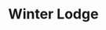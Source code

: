 ---
layout: product
product_id: 1419074404414
id: 1419074404414
title: Winter Lodge
body_html: >-
  <p>Taken on Mt. Seymour in March of 2017.</p>

  <p>During our work snowshoe trip, we passed this beautiful cabin at the top of the mountain. It was blue hour after the sun had set during a big snowstorm it was like we were surrounded by this ambient environment light.</p>

  <p> </p>
vendor: Connell McCarthy
product_type: Photo Print
created_at: 2018-08-22T20:00:34-04:00
handle: winter-lodge
updated_at: 2022-01-18T10:42:37-05:00
published_at: 2018-08-22T19:38:24-04:00
template_suffix: ""
status: active
published_scope: global
tags: Batch 01, cabin, Print, snow, winter
admin_graphql_api_id: gid://shopify/Product/1419074404414
variants:
  - id: 39577262456894
    product_id: 1419074404414
    title: 8x10” / Full Colour
    price: "35.00"
    sku: CM-PP-B1-20-XXS-FC
    position: 1
    inventory_policy: deny
    compare_at_price: null
    fulfillment_service: manual
    inventory_management: null
    option1: 8x10”
    option2: Full Colour
    option3: null
    created_at: 2021-09-01T15:52:15-04:00
    updated_at: 2021-09-01T15:52:55-04:00
    taxable: true
    barcode: ""
    grams: 208
    image_id: 6198890823742
    weight: 0.208
    weight_unit: kg
    inventory_item_id: 41671703101502
    inventory_quantity: 0
    old_inventory_quantity: 0
    requires_shipping: true
    admin_graphql_api_id: gid://shopify/ProductVariant/39577262456894
  - id: 39577262489662
    product_id: 1419074404414
    title: 8x10” / Black & White
    price: "35.00"
    sku: CM-PP-B1-20-XXS-BW
    position: 2
    inventory_policy: deny
    compare_at_price: null
    fulfillment_service: manual
    inventory_management: null
    option1: 8x10”
    option2: Black & White
    option3: null
    created_at: 2021-09-01T15:52:15-04:00
    updated_at: 2021-09-01T15:52:55-04:00
    taxable: true
    barcode: ""
    grams: 208
    image_id: 6198890790974
    weight: 0.208
    weight_unit: kg
    inventory_item_id: 41671703134270
    inventory_quantity: 0
    old_inventory_quantity: 0
    requires_shipping: true
    admin_graphql_api_id: gid://shopify/ProductVariant/39577262489662
  - id: 39577262522430
    product_id: 1419074404414
    title: 8.5x11” / Full Colour
    price: "35.00"
    sku: CM-PP-B1-20-XS-FC
    position: 3
    inventory_policy: deny
    compare_at_price: null
    fulfillment_service: manual
    inventory_management: null
    option1: 8.5x11”
    option2: Full Colour
    option3: null
    created_at: 2021-09-01T15:52:15-04:00
    updated_at: 2021-09-01T15:52:55-04:00
    taxable: true
    barcode: ""
    grams: 208
    image_id: 6198890823742
    weight: 0.208
    weight_unit: kg
    inventory_item_id: 41671703167038
    inventory_quantity: 0
    old_inventory_quantity: 0
    requires_shipping: true
    admin_graphql_api_id: gid://shopify/ProductVariant/39577262522430
  - id: 39577262555198
    product_id: 1419074404414
    title: 8.5x11” / Black & White
    price: "35.00"
    sku: CM-PP-B1-20-XS-BW
    position: 4
    inventory_policy: deny
    compare_at_price: null
    fulfillment_service: manual
    inventory_management: null
    option1: 8.5x11”
    option2: Black & White
    option3: null
    created_at: 2021-09-01T15:52:15-04:00
    updated_at: 2021-09-01T15:52:55-04:00
    taxable: true
    barcode: ""
    grams: 208
    image_id: 6198890790974
    weight: 0.208
    weight_unit: kg
    inventory_item_id: 41671703199806
    inventory_quantity: 0
    old_inventory_quantity: 0
    requires_shipping: true
    admin_graphql_api_id: gid://shopify/ProductVariant/39577262555198
  - id: 39577262587966
    product_id: 1419074404414
    title: 13x19” / Full Colour
    price: "40.00"
    sku: CM-PP-B1-20-S-FC
    position: 5
    inventory_policy: deny
    compare_at_price: null
    fulfillment_service: manual
    inventory_management: null
    option1: 13x19”
    option2: Full Colour
    option3: null
    created_at: 2021-09-01T15:52:15-04:00
    updated_at: 2021-09-01T15:52:55-04:00
    taxable: true
    barcode: ""
    grams: 208
    image_id: 6198890823742
    weight: 0.208
    weight_unit: kg
    inventory_item_id: 41671703232574
    inventory_quantity: 0
    old_inventory_quantity: 0
    requires_shipping: true
    admin_graphql_api_id: gid://shopify/ProductVariant/39577262587966
  - id: 39577262620734
    product_id: 1419074404414
    title: 13x19” / Black & White
    price: "40.00"
    sku: CM-PP-B1-20-S-BW
    position: 6
    inventory_policy: deny
    compare_at_price: null
    fulfillment_service: manual
    inventory_management: null
    option1: 13x19”
    option2: Black & White
    option3: null
    created_at: 2021-09-01T15:52:15-04:00
    updated_at: 2021-09-01T15:52:55-04:00
    taxable: true
    barcode: ""
    grams: 208
    image_id: 6198890790974
    weight: 0.208
    weight_unit: kg
    inventory_item_id: 41671703265342
    inventory_quantity: 0
    old_inventory_quantity: 0
    requires_shipping: true
    admin_graphql_api_id: gid://shopify/ProductVariant/39577262620734
  - id: 39577262653502
    product_id: 1419074404414
    title: 16x20” / Full Colour
    price: "50.00"
    sku: CM-PP-B1-20-M-FC
    position: 7
    inventory_policy: deny
    compare_at_price: null
    fulfillment_service: manual
    inventory_management: null
    option1: 16x20”
    option2: Full Colour
    option3: null
    created_at: 2021-09-01T15:52:15-04:00
    updated_at: 2021-09-01T15:52:55-04:00
    taxable: true
    barcode: ""
    grams: 208
    image_id: 6198890823742
    weight: 0.208
    weight_unit: kg
    inventory_item_id: 41671703298110
    inventory_quantity: 0
    old_inventory_quantity: 0
    requires_shipping: true
    admin_graphql_api_id: gid://shopify/ProductVariant/39577262653502
  - id: 39577262686270
    product_id: 1419074404414
    title: 16x20” / Black & White
    price: "50.00"
    sku: CM-PP-B1-20-M-BW
    position: 8
    inventory_policy: deny
    compare_at_price: null
    fulfillment_service: manual
    inventory_management: null
    option1: 16x20”
    option2: Black & White
    option3: null
    created_at: 2021-09-01T15:52:15-04:00
    updated_at: 2021-09-01T15:52:56-04:00
    taxable: true
    barcode: ""
    grams: 208
    image_id: 6198890790974
    weight: 0.208
    weight_unit: kg
    inventory_item_id: 41671703330878
    inventory_quantity: 0
    old_inventory_quantity: 0
    requires_shipping: true
    admin_graphql_api_id: gid://shopify/ProductVariant/39577262686270
  - id: 39577262719038
    product_id: 1419074404414
    title: 20x24” / Full Colour
    price: "60.00"
    sku: CM-PP-B1-20-L-FC
    position: 9
    inventory_policy: deny
    compare_at_price: null
    fulfillment_service: manual
    inventory_management: null
    option1: 20x24”
    option2: Full Colour
    option3: null
    created_at: 2021-09-01T15:52:15-04:00
    updated_at: 2021-09-01T15:52:56-04:00
    taxable: true
    barcode: ""
    grams: 208
    image_id: 6198890823742
    weight: 0.208
    weight_unit: kg
    inventory_item_id: 41671703363646
    inventory_quantity: 0
    old_inventory_quantity: 0
    requires_shipping: true
    admin_graphql_api_id: gid://shopify/ProductVariant/39577262719038
  - id: 39577262751806
    product_id: 1419074404414
    title: 20x24” / Black & White
    price: "60.00"
    sku: CM-PP-B1-20-L-BW
    position: 10
    inventory_policy: deny
    compare_at_price: null
    fulfillment_service: manual
    inventory_management: null
    option1: 20x24”
    option2: Black & White
    option3: null
    created_at: 2021-09-01T15:52:15-04:00
    updated_at: 2021-09-01T15:52:56-04:00
    taxable: true
    barcode: ""
    grams: 208
    image_id: 6198890790974
    weight: 0.208
    weight_unit: kg
    inventory_item_id: 41671703396414
    inventory_quantity: 0
    old_inventory_quantity: 0
    requires_shipping: true
    admin_graphql_api_id: gid://shopify/ProductVariant/39577262751806
  - id: 39577262784574
    product_id: 1419074404414
    title: 20x30” / Full Colour
    price: "70.00"
    sku: CM-PP-B1-20-XL-FC
    position: 11
    inventory_policy: deny
    compare_at_price: null
    fulfillment_service: manual
    inventory_management: null
    option1: 20x30”
    option2: Full Colour
    option3: null
    created_at: 2021-09-01T15:52:15-04:00
    updated_at: 2021-09-01T15:52:56-04:00
    taxable: true
    barcode: ""
    grams: 208
    image_id: 6198890823742
    weight: 0.208
    weight_unit: kg
    inventory_item_id: 41671703429182
    inventory_quantity: 0
    old_inventory_quantity: 0
    requires_shipping: true
    admin_graphql_api_id: gid://shopify/ProductVariant/39577262784574
  - id: 39577262817342
    product_id: 1419074404414
    title: 20x30” / Black & White
    price: "70.00"
    sku: CM-PP-B1-20-XL-BW
    position: 12
    inventory_policy: deny
    compare_at_price: null
    fulfillment_service: manual
    inventory_management: null
    option1: 20x30”
    option2: Black & White
    option3: null
    created_at: 2021-09-01T15:52:15-04:00
    updated_at: 2021-09-01T15:52:56-04:00
    taxable: true
    barcode: ""
    grams: 208
    image_id: 6198890790974
    weight: 0.208
    weight_unit: kg
    inventory_item_id: 41671703461950
    inventory_quantity: 0
    old_inventory_quantity: 0
    requires_shipping: true
    admin_graphql_api_id: gid://shopify/ProductVariant/39577262817342
  - id: 39577262850110
    product_id: 1419074404414
    title: 24x36” / Full Colour
    price: "90.00"
    sku: CM-PP-B1-20-XXL-FC
    position: 13
    inventory_policy: deny
    compare_at_price: null
    fulfillment_service: manual
    inventory_management: null
    option1: 24x36”
    option2: Full Colour
    option3: null
    created_at: 2021-09-01T15:52:15-04:00
    updated_at: 2021-09-01T15:52:56-04:00
    taxable: true
    barcode: ""
    grams: 208
    image_id: 6198890823742
    weight: 0.208
    weight_unit: kg
    inventory_item_id: 41671703494718
    inventory_quantity: 0
    old_inventory_quantity: 0
    requires_shipping: true
    admin_graphql_api_id: gid://shopify/ProductVariant/39577262850110
  - id: 39577262882878
    product_id: 1419074404414
    title: 24x36” / Black & White
    price: "90.00"
    sku: CM-PP-B1-20-XXL-BW
    position: 14
    inventory_policy: deny
    compare_at_price: null
    fulfillment_service: manual
    inventory_management: null
    option1: 24x36”
    option2: Black & White
    option3: null
    created_at: 2021-09-01T15:52:15-04:00
    updated_at: 2021-09-01T15:52:56-04:00
    taxable: true
    barcode: ""
    grams: 208
    image_id: 6198890790974
    weight: 0.208
    weight_unit: kg
    inventory_item_id: 41671703527486
    inventory_quantity: 0
    old_inventory_quantity: 0
    requires_shipping: true
    admin_graphql_api_id: gid://shopify/ProductVariant/39577262882878
  - id: 39577262915646
    product_id: 1419074404414
    title: 30x40” / Full Colour
    price: "100.00"
    sku: CM-PP-B1-20-XXXL-FC
    position: 15
    inventory_policy: deny
    compare_at_price: null
    fulfillment_service: manual
    inventory_management: null
    option1: 30x40”
    option2: Full Colour
    option3: null
    created_at: 2021-09-01T15:52:15-04:00
    updated_at: 2021-09-01T15:52:56-04:00
    taxable: true
    barcode: ""
    grams: 208
    image_id: 6198890823742
    weight: 0.208
    weight_unit: kg
    inventory_item_id: 41671703560254
    inventory_quantity: 0
    old_inventory_quantity: 0
    requires_shipping: true
    admin_graphql_api_id: gid://shopify/ProductVariant/39577262915646
  - id: 39577262948414
    product_id: 1419074404414
    title: 30x40” / Black & White
    price: "100.00"
    sku: CM-PP-B1-20-XXXL-BW
    position: 16
    inventory_policy: deny
    compare_at_price: null
    fulfillment_service: manual
    inventory_management: null
    option1: 30x40”
    option2: Black & White
    option3: null
    created_at: 2021-09-01T15:52:15-04:00
    updated_at: 2021-09-01T15:52:56-04:00
    taxable: true
    barcode: ""
    grams: 208
    image_id: 6198890790974
    weight: 0.208
    weight_unit: kg
    inventory_item_id: 41671703593022
    inventory_quantity: 0
    old_inventory_quantity: 0
    requires_shipping: true
    admin_graphql_api_id: gid://shopify/ProductVariant/39577262948414
options:
  - id: 1948216688702
    product_id: 1419074404414
    name: Size
    position: 1
    values:
      - 8x10”
      - 8.5x11”
      - 13x19”
      - 16x20”
      - 20x24”
      - 20x30”
      - 24x36”
      - 30x40”
  - id: 8590094172222
    product_id: 1419074404414
    name: Color
    position: 2
    values:
      - Full Colour
      - Black & White
images:
  - id: 6198890823742
    product_id: 1419074404414
    position: 1
    created_at: 2019-03-04T20:02:07-05:00
    updated_at: 2019-10-20T18:44:16-04:00
    alt: null
    width: 1000
    height: 1500
    src: https://cdn.shopify.com/s/files/1/1624/2355/products/CM---Winter-Lodge-_Product-Mockup-2019.jpg?v=1571611456
    variant_ids:
      - 39577262456894
      - 39577262522430
      - 39577262587966
      - 39577262653502
      - 39577262719038
      - 39577262784574
      - 39577262850110
      - 39577262915646
    admin_graphql_api_id: gid://shopify/ProductImage/6198890823742
  - id: 6198890790974
    product_id: 1419074404414
    position: 2
    created_at: 2019-03-04T20:02:06-05:00
    updated_at: 2019-10-20T18:44:16-04:00
    alt: null
    width: 1000
    height: 1500
    src: https://cdn.shopify.com/s/files/1/1624/2355/products/CM---Winter-Lodge-_Product-Mockup-2019_-B_W.jpg?v=1571611456
    variant_ids:
      - 39577262489662
      - 39577262555198
      - 39577262620734
      - 39577262686270
      - 39577262751806
      - 39577262817342
      - 39577262882878
      - 39577262948414
    admin_graphql_api_id: gid://shopify/ProductImage/6198890790974
  - id: 28230489079870
    product_id: 1419074404414
    position: 3
    created_at: 2021-05-04T21:43:13-04:00
    updated_at: 2021-05-04T21:43:13-04:00
    alt: null
    width: 2000
    height: 1800
    src: https://cdn.shopify.com/s/files/1/1624/2355/products/PAR_02_0001_e7551ee2-1590-4579-adb3-7185625cac76.png?v=1620178993
    variant_ids: []
    admin_graphql_api_id: gid://shopify/ProductImage/28230489079870
image:
  id: 6198890823742
  product_id: 1419074404414
  position: 1
  created_at: 2019-03-04T20:02:07-05:00
  updated_at: 2019-10-20T18:44:16-04:00
  alt: null
  width: 1000
  height: 1500
  src: https://cdn.shopify.com/s/files/1/1624/2355/products/CM---Winter-Lodge-_Product-Mockup-2019.jpg?v=1571611456
  variant_ids:
    - 39577262456894
    - 39577262522430
    - 39577262587966
    - 39577262653502
    - 39577262719038
    - 39577262784574
    - 39577262850110
    - 39577262915646
  admin_graphql_api_id: gid://shopify/ProductImage/6198890823742

---
